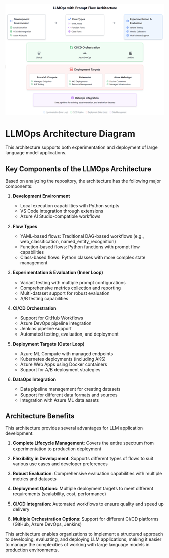 ![alt text](image.png)

# LLMOps Architecture Diagram

This architecture supports both experimentation and deployment of large language model applications.

## Key Components of the LLMOps Architecture

Based on analyzing the repository, the architecture has the following major components:

1. **Development Environment**
   - Local execution capabilities with Python scripts
   - VS Code integration through extensions
   - Azure AI Studio-compatible workflows

2. **Flow Types**
   - YAML-based flows: Traditional DAG-based workflows (e.g., web_classification, named_entity_recognition)
   - Function-based flows: Python functions with prompt flow capabilities
   - Class-based flows: Python classes with more complex state management

3. **Experimentation & Evaluation (Inner Loop)**
   - Variant testing with multiple prompt configurations
   - Comprehensive metrics collection and reporting
   - Multi-dataset support for robust evaluation
   - A/B testing capabilities

4. **CI/CD Orchestration**
   - Support for GitHub Workflows
   - Azure DevOps pipeline integration
   - Jenkins pipeline support
   - Automated testing, evaluation, and deployment

5. **Deployment Targets (Outer Loop)**
   - Azure ML Compute with managed endpoints
   - Kubernetes deployments (including AKS)
   - Azure Web Apps using Docker containers
   - Support for A/B deployment strategies

6. **DataOps Integration**
   - Data pipeline management for creating datasets
   - Support for different data formats and sources
   - Integration with Azure ML data assets

## Architecture Benefits

This architecture provides several advantages for LLM application development:

1. **Complete Lifecycle Management**: Covers the entire spectrum from experimentation to production deployment

2. **Flexibility in Development**: Supports different types of flows to suit various use cases and developer preferences

3. **Robust Evaluation**: Comprehensive evaluation capabilities with multiple metrics and datasets

4. **Deployment Options**: Multiple deployment targets to meet different requirements (scalability, cost, performance)

5. **CI/CD Integration**: Automated workflows to ensure quality and speed up delivery

6. **Multiple Orchestration Options**: Support for different CI/CD platforms (GitHub, Azure DevOps, Jenkins)

This architecture enables organizations to implement a structured approach to developing, evaluating, and deploying LLM applications, making it easier to manage the complexities of working with large language models in production environments.